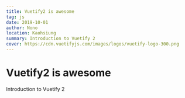 ```yaml
---
title: Vuetify2 is awesome
tag: js
date: 2019-10-01
author: Nono
location: Kaohsiung
summary: Introduction to Vuetify 2
cover: https://cdn.vuetifyjs.com/images/logos/vuetify-logo-300.png
---
```


# Vuetify2 is awesome
Introduction to Vuetify 2